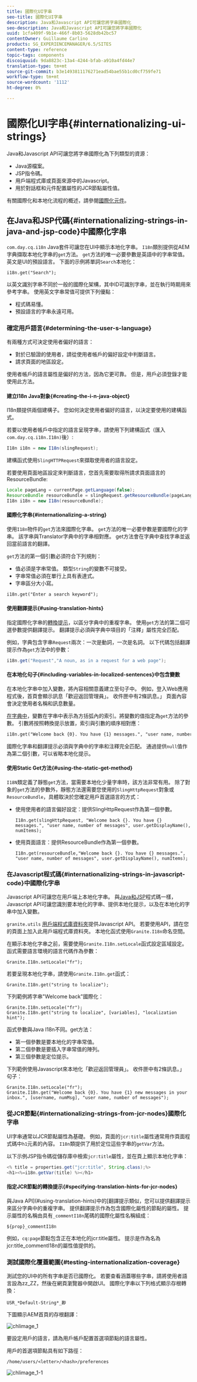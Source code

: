 ```yaml
---
title: 國際化UI字串
seo-title: 國際化UI字串
description: Java和Javascript API可讓您將字串國際化
seo-description: Java和Javascript API可讓您將字串國際化
uuid: 1cfa409f-9b1e-466f-8b03-5628db42bc57
contentOwner: Guillaume Carlino
products: SG_EXPERIENCEMANAGER/6.5/SITES
content-type: reference
topic-tags: components
discoiquuid: 9da8823c-13a4-4244-bfab-a910a4fd44e7
translation-type: tm+mt
source-git-commit: b3e1493811176271ead54bae55b1cd0cf759fe71
workflow-type: tm+mt
source-wordcount: '1112'
ht-degree: 0%

---
```



# 國際化UI字串{#internationalizing-ui-strings}

Java和Javascript API可讓您將字串國際化為下列類型的資源：

* Java源檔案。
* JSP指令碼。
* 用戶端程式庫或頁面來源中的Javascript。
* 用於對話框和元件配置屬性的JCR節點屬性值。

有關國際化和本地化流程的概述，請參閱[國際化元件](/help/sites-developing/i18n.md)。

## 在Java和JSP代碼{#internationalizing-strings-in-java-and-jsp-code}中國際化字串

`com.day.cq.i18n` Java套件可讓您在UI中顯示本地化字串。 `I18n`類別提供從AEM字典擷取本地化字串的`get`方法。 `get`方法的唯一必要參數是英語中的字串常值。 英文是UI的預設語言。 下面的示例將單詞`Search`本地化：

`i18n.get("Search");`

以英文識別字串不同於一般的國際化架構，其中ID可識別字串，並在執行時期用來參考字串。 使用英文字串常值可提供下列優點：

* 程式碼易懂。
* 預設語言的字串永遠可用。

### 確定用戶語言{#determining-the-user-s-language}

有兩種方式可決定使用者偏好的語言：

* 對於已驗證的使用者，請從使用者帳戶的偏好設定中判斷語言。
* 請求頁面的地區設定。

使用者帳戶的語言屬性是偏好的方法，因為它更可靠。 但是，用戶必須登錄才能使用此方法。

#### 建立I18n Java對象{#creating-the-i-n-java-object}

I18n類提供兩個建構子。 您如何決定使用者偏好的語言，以決定要使用的建構函式。

若要以使用者帳戶中指定的語言呈現字串，請使用下列建構函式（匯入`com.day.cq.i18n.I18n)`後）:

```java
I18n i18n = new I18n(slingRequest);
```

建構函式使用`SlingHTTPRequest`來擷取使用者的語言設定。

若要使用頁面地區設定來判斷語言，您首先需要取得所請求頁面語言的ResourceBundle:

```java
Locale pageLang = currentPage.getLanguage(false);
ResourceBundle resourceBundle = slingRequest.getResourceBundle(pageLang);
I18n i18n = new I18n(resourceBundle);
```

#### 國際化字串{#internationalizing-a-string}

使用`I18n`物件的`get`方法來國際化字串。 `get`方法的唯一必要參數是要國際化的字串。 該字串與Translator字典中的字串相對應。 get方法會在字典中查找字串並返回當前語言的翻譯。

`get`方法的第一個引數必須符合下列規則：

* 值必須是字串常值。 類型`String`的變數不可接受。
* 字串常值必須在單行上具有表達式。
* 字串區分大小寫。

```xml
i18n.get("Enter a search keyword");
```

#### 使用翻譯提示{#using-translation-hints}

指定國際化字串的[轉換提示](/help/sites-developing/i18n-translator.md#adding-changing-and-removing-strings)，以區分字典中的重複字串。 使用`get`方法的第二個可選參數提供翻譯提示。 翻譯提示必須與字典中項目的「注釋」屬性完全匹配。

例如，字典包含字串`Request`兩次：一次是動詞，一次是名詞。 以下代碼包括翻譯提示作為`get`方法中的參數：

```java
i18n.get("Request","A noun, as in a request for a web page");
```

#### 在本地化句子{#including-variables-in-localized-sentences}中包含變數

在本地化字串中加入變數，將內容相關意義建立至句子中。 例如，登入Web應用程式後，首頁會顯示訊息「歡迎返回管理員」。 收件匣中有2條訊息。」 頁面內容會決定使用者名稱和訊息數量。

[在字典中](/help/sites-developing/i18n-translator.md#adding-changing-and-removing-strings)，變數在字串中表示為方括弧內的索引。將變數的值指定為`get`方法的參數。 引數將按照轉換提示放置，索引與引數的順序相對應：

```xml
i18n.get("Welcome back {0}. You have {1} messages.", "user name, number of messages", user.getDisplayName(), numItems);
```

國際化字串和翻譯提示必須與字典中的字串和注釋完全匹配。 通過提供`null`值作為第二個引數，可以省略本地化提示。

#### 使用Static Get方法{#using-the-static-get-method}

`I18N`類定義了靜態`get`方法，當需要本地化少量字串時，該方法非常有用。 除了對象的`get`方法的參數外，靜態方法還需要您使用的`SlingHttpRequest`對象或`ResourceBundle`，具體取決於您確定用戶首選語言的方式：

* 使用使用者的語言偏好設定：提供SlingHttpRequest作為第一個參數。

   `I18n.get(slingHttpRequest, "Welcome back {}. You have {} messages.", "user name, number of messages", user.getDisplayName(), numItems);`
* 使用頁面語言：提供ResourceBundle作為第一個參數。

   `I18n.get(resourceBundle,"Welcome back {}. You have {} messages.", "user name, number of messages", user.getDisplayName(), numItems);`

### 在Javascript程式碼{#internationalizing-strings-in-javascript-code}中國際化字串

Javascript API可讓您在用戶端上本地化字串。 與[Java和JSP](#internationalizing-strings-in-java-and-jsp-code)程式碼一樣，Javascript API可讓您識別要本地化的字串、提供本地化提示，以及在本地化的字串中加入變數。

`granite.utils` [用戶端程式庫資料夾](/help/sites-developing/clientlibs.md)提供Javascript API。 若要使用API，請在您的頁面上加入此用戶端程式庫資料夾。 本地化函式使用`Granite.I18n`命名空間。

在顯示本地化字串之前，需要使用`Granite.I18n.setLocale`函式設定區域設定。 函式需要語言環境的語言代碼作為參數：

```
Granite.I18n.setLocale("fr");
```

若要呈現本地化字串，請使用`Granite.I18n.get`函式：

```
Granite.I18n.get("string to localize");
```

下列範例將字串&quot;Welcome back&quot;國際化：

```
Granite.I18n.setLocale("fr");
Granite.I18n.get("string to localize", [variables], "localization hint");
```

函式參數與Java I18n不同。get方法：

* 第一個參數是要本地化的字串常值。
* 第二個參數是要插入字串常值的陣列。
* 第三個參數是定位提示。

下列範例使用Javascript來本地化「歡迎返回管理員」。 收件匣中有2條訊息。」 句子：

```
Granite.I18n.setLocale("fr");
Granite.I18n.get("Welcome back {0}. You have {1} new messages in your inbox.", [username, numMsg], "user name, number of messages");
```

### 從JCR節點{#internationalizing-strings-from-jcr-nodes}國際化字串

UI字串通常以JCR節點屬性為基礎。 例如，頁面的`jcr:title`屬性通常用作頁面程式碼中`h1`元素的內容。 `I18n`類提供了用於定位這些字串的`getVar`方法。

以下示例JSP指令碼從儲存庫中檢索`jcr:title`屬性，並在頁上顯示本地化字串：

```java
<% title = properties.get("jcr:title", String.class);%>
<h1><%=i18n.getVar(title) %></h1>
```

#### 指定JCR節點的轉換提示{#specifying-translation-hints-for-jcr-nodes}

與Java API](#using-translation-hints)中的[翻譯提示類似，您可以提供翻譯提示來區分字典中的重複字串。 提供翻譯提示作為包含國際化屬性的節點的屬性。 提示屬性的名稱由具有`_commentI18n`尾碼的國際化屬性名稱組成：

`${prop}_commentI18n`

例如，`cq:page`節點包含正在本地化的jcr:title屬性。 提示是作為名為jcr:title_commentI18n的屬性值提供的。

### 測試國際化覆蓋範圍{#testing-internationalization-coverage}

測試您的UI中的所有字串是否已國際化。 若要查看涵蓋哪些字串，請將使用者語言設為zz_ZZ，然後在網頁瀏覽器中開啟UI。 國際化字串以下列格式顯示存根轉換：

`USR_*Default-String*_尠`

下圖顯示AEM首頁的存根翻譯：

![chlimage_1](assets/chlimage_1a.jpeg)

要設定用戶的語言，請為用戶帳戶配置首選項節點的語言屬性。

用戶的首選項節點具有如下路徑：

`/home/users/<letter>/<hash>/preferences`

![chlimage_1-1](assets/chlimage_1-1a.jpeg)

